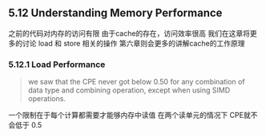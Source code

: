 ## 5.12 Understanding Memory Performance

之前的代码对内存的访问有限 由于cache的存在，访问效率很高
我们在这章将更多的讨论 load 和 store 相关的操作 第六章则会更多的讲解cache的工作原理

### 5.12.1 Load Performance

> we saw that the CPE never got below 0.50 for any combination of data type and combining operation, except when using SIMD operations.

一个限制在于每个计算都需要才能够内存中读值 在两个读单元的情况下 CPE就不会低于 0.5